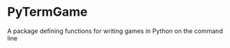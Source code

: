 PyTermGame
==========

A package defining functions for writing games in Python on the command line
